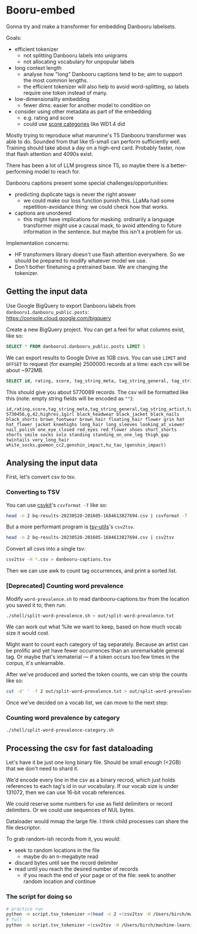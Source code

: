 # Booru-embed

Gonna try and make a transformer for embedding Danbooru labelsets.

Goals:

- efficient tokenizer
  - not splitting Danbooru labels into unigrams
  - not allocating vocabulary for unpopular labels
- long context length
  - analyse how "long" Danbooru captions tend to be; aim to support the most common lengths.
  - the efficient tokenizer will also help to avoid word-splitting, so labels require one token instead of many.
- low-dimensionality embedding
  - fewer dims: easier for another model to condition on
- consider using other metadata as part of the embedding
  - e.g. rating and score
  - could use [score categories](https://gist.github.com/harubaru/8581e780a1cf61352a739f2ec2eef09b?permalink_comment_id=4422511#prompting) like WD1.4 did

Mostly trying to reproduce what marunine's T5 Danbooru transformer was able to do. Sounded from that like t5-small can perform sufficiently well. Training should take about a day on a high-end card. Probably faster, now that flash attention and 4090s exist.

There has been a lot of LLM progress since T5, so maybe there is a better-performing model to reach for.

Danbooru captions present some special challenges/opportunities:

- predicting duplicate tags is never the right answer
  - we could make our loss function punish this. LLaMa had some repetition-avoidance thing: we could check how that works.
- captions are unordered
  - this might have implications for masking. ordinarily a language transformer might use a causal mask, to avoid attending to future information in the sentence. but maybe this isn't a problem for us.

Implementation concerns:

- HF transformers library doesn't use flash attention everywhere. So we should be prepared to modify whatever model we use.
- Don't bother finetuning a pretrained base. We are changing the tokenizer.

## Getting the input data

Use Google BigQuery to export Danbooru labels from `danbooru1.danbooru_public.posts`:  
https://console.cloud.google.com/bigquery

Create a new BigQuery project. You can get a feel for what columns exist, like so:

```sql
SELECT * FROM danbooru1.danbooru_public.posts LIMIT 1
```

We can export results to Google Drive as 1GB csvs.
You can use `LIMIT` and `OFFSET` to request (for example) 2500000 records at a time: each csv will be about ~972MB.

```sql
SELECT id, rating, score, tag_string_meta, tag_string_general, tag_string_artist, tag_string_copyright, tag_string_character FROM danbooru1.danbooru_public.posts WHERE is_deleted = false and is_banned = false and is_flagged = false LIMIT 2500000 OFFSET 0
```

This should give you about 5770089 records. The csv will be formatted like this (note: empty string fields will be encoded as `""`):

```
id,rating,score,tag_string_meta,tag_string_general,tag_string_artist,tag_string_copyright,tag_string_character
5730456,g,42,highres,1girl black_headwear black_jacket black_nails black_shorts brown_footwear brown_hair floating_hair flower grin hat hat_flower jacket kneehighs long_hair long_sleeves looking_at_viewer nail_polish one_eye_closed red_eyes red_flower shoes short_shorts shorts smile socks solo standing standing_on_one_leg thigh_gap twintails very_long_hair white_socks,goemon_cc2,genshin_impact,hu_tao_(genshin_impact)
```

## Analysing the input data

First, let's convert csv to tsv.

### Converting to TSV

You can use [csvkit](https://csvkit.readthedocs.io/en/latest/tutorial/1_getting_started.html#installing-csvkit)'s `csvformat -T` like so:

```bash
head -n 2 bq-results-20230520-201605-1684613827694.csv | csvformat -T
```

But a more performant program is [tsv-utils](https://github.com/eBay/tsv-utils)'s `csv2tsv`.

```bash
head -n 2 bq-results-20230520-201605-1684613827694.csv | csv2tsv
```

Convert all csvs into a single tsv:

```bash
csv2tsv -H *.csv > danbooru-captions.tsv
```

Then we can use awk to count tag occurrences, and print a sorted list.  

### [Deprecated] Counting word prevalence

Modify `word-prevalence.sh` to read danbooru-captions.tsv from the location you saved it to, then run:

```bash
./shell/split-word-prevalence.sh > out/split-word-prevalence.txt
```

We can work out what %ile we want to keep, based on how much vocab size it would cost.

Might want to count each category of tag separately. Because an artist can be prolific and yet have fewer occurrences than an unremarkable general tag. Or maybe that's immaterial — if a token occurs too few times in the corpus, it's unlearnable.

After we've produced and sorted the token counts, we can strip the counts like so:

```bash
cut -d' ' -f 2 out/split-word-prevalence.txt > out/split-word-prevalence.nocount.txt
```

Once we've decided on a vocab list, we can move to the next step:

### Counting word prevalence by category

```bash
./shell/split-word-prevalence-category.sh
```

## Processing the csv for fast dataloading

Let's have it be just one long binary file. Should be small enough (<2GB) that we don't need to shard it.

We'd encode every line in the csv as a binary recrod, which just holds references to each tag's id in our vocabulary.
If our vocab size is under 131072, then we can use 16-bit vocab references.  

We could reserve some numbers for use as field delimiters or record delimiters. Or we could use sequences of NUL bytes.

Dataloader would mmap the large file. I think child processes can share the file descriptor.

To grab random-ish records from it, you would:

- seek to random locations in the file
  - maybe do an n-megabyte read
- discard bytes until see the record delimiter
- read until you reach the desired number of records
  - if you reach the end of your page or of the file: seek to another random location and continue

### The script for doing so

```bash
# practice run
python -m script.tsv_tokenizer <(head -n 2 <(csv2tsv -H /Users/birch/machine-learning/danbooru-bigquery/bq-results-20230521-125535-1684673819225.csv))
# full
python -m script.tsv_tokenizer <(csv2tsv -H /Users/birch/machine-learning/danbooru-bigquery/*.csv)
```
